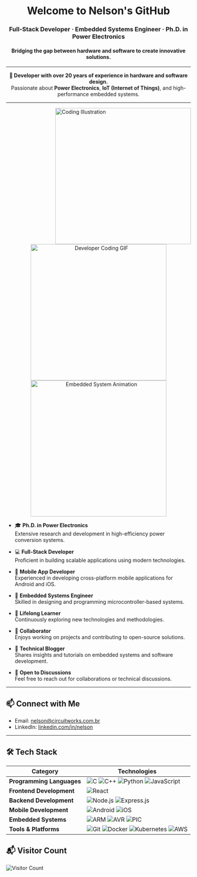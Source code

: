 <h1 align="center">Welcome to Nelson's GitHub</h1>
<h3 align="center">Full-Stack Developer · Embedded Systems Engineer · Ph.D. in Power Electronics</h3>
<h4 align="center">Bridging the gap between hardware and software to create innovative solutions.</h4>

---

<p align="center">
  <strong>🧠 Developer with over 20 years of experience in hardware and software design.</strong><br>
  Passionate about <strong>Power Electronics</strong>, <strong>IoT (Internet of Things)</strong>, and high-performance embedded systems.
</p>

---

<img src="code.png" align="right" width="370" height="370" alt="Coding Illustration">
<div align="center">
  <img src="https://media.giphy.com/media/26tn33aiTi1jkl6H6/giphy.gif" width="370" height="370" alt="Developer Coding GIF">
  <img src="[https://cdn.iconscout.com/lottie/premium/thumb/embedded-system-6241414-5107187.gif](https://files.doc.altium.com/sites/default/files/wiki_attachments/323524/TrackSliding2.gif?VersionId=ApFgP5cESyhX0.a8PgLwkAn8OBtl4Tmy)" width="370" height="370" alt="Embedded System Animation">
</div>

- 🎓 **Ph.D. in Power Electronics**  
  Extensive research and development in high-efficiency power conversion systems.

- 💻 **Full-Stack Developer**  
  Proficient in building scalable applications using modern technologies.

- 📱 **Mobile App Developer**  
  Experienced in developing cross-platform mobile applications for Android and iOS.

- 🔌 **Embedded Systems Engineer**  
  Skilled in designing and programming microcontroller-based systems.

- 🌱 **Lifelong Learner**  
  Continuously exploring new technologies and methodologies.

- 🤝 **Collaborator**  
  Enjoys working on projects and contributing to open-source solutions.

- 📝 **Technical Blogger**  
  Shares insights and tutorials on embedded systems and software development.

- 💬 **Open to Discussions**  
  Feel free to reach out for collaborations or technical discussions.

---

## 📫 Connect with Me

- Email: [nelson@circuitworks.com.br](mailto:nelson@circuitworks.com.br)
- LinkedIn: [linkedin.com/in/nelson](https://linkedin.com/in/nelsonspode)

---

## 🛠️ Tech Stack

| **Category**               | **Technologies**                                                                                             |
|----------------------------|--------------------------------------------------------------------------------------------------------------|
| **Programming Languages**  | ![C](https://img.shields.io/badge/C-00599C?style=flat&logo=c&logoColor=white) ![C++](https://img.shields.io/badge/C++-00599C?style=flat&logo=c%2B%2B&logoColor=white) ![Python](https://img.shields.io/badge/Python-3776AB?style=flat&logo=python&logoColor=white) ![JavaScript](https://img.shields.io/badge/JavaScript-F7DF1E?style=flat&logo=javascript&logoColor=black) |
| **Frontend Development**   | ![React](https://img.shields.io/badge/React-20232A?style=flat&logo=react&logoColor=61DAFB) |
| **Backend Development**    | ![Node.js](https://img.shields.io/badge/Node.js-339933?style=flat&logo=nodedotjs&logoColor=white) ![Express.js](https://img.shields.io/badge/Express.js-000000?style=flat&logo=express&logoColor=white) |
| **Mobile Development**     | ![Android](https://img.shields.io/badge/Android-3DDC84?style=flat&logo=android&logoColor=white) ![iOS](https://img.shields.io/badge/iOS-000000?style=flat&logo=apple&logoColor=white) |
| **Embedded Systems**       | ![ARM](https://img.shields.io/badge/ARM-0091BD?style=flat&logo=arm&logoColor=white) ![AVR](https://img.shields.io/badge/AVR-000000?style=flat&logo=avr&logoColor=white) ![PIC](https://img.shields.io/badge/PIC-000000?style=flat&logo=pic&logoColor=white) |
| **Tools & Platforms**      | ![Git](https://img.shields.io/badge/Git-F05032?style=flat&logo=git&logoColor=white) ![Docker](https://img.shields.io/badge/Docker-2496ED?style=flat&logo=docker&logoColor=white) ![Kubernetes](https://img.shields.io/badge/Kubernetes-326CE5?style=flat&logo=kubernetes&logoColor=white) ![AWS](https://img.shields.io/badge/AWS-232F3E?style=flat&logo=amazonaws&logoColor=white) |


## 📬 Visitor Count

![Visitor Count](https://profile-counter.glitch.me/nspode/count.svg)



